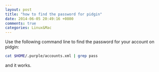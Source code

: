 ```yaml
---
layout: post
title: "how to find the password for pidgin"
date: 2014-06-05 20:49:16 +0800
comments: true
categories: Linux&Mac
---
```

Use the following command line to find the password for your account on pidgin:

```bash
cat $HOME/.purple/accounts.xml | grep pass
```
and it works.

